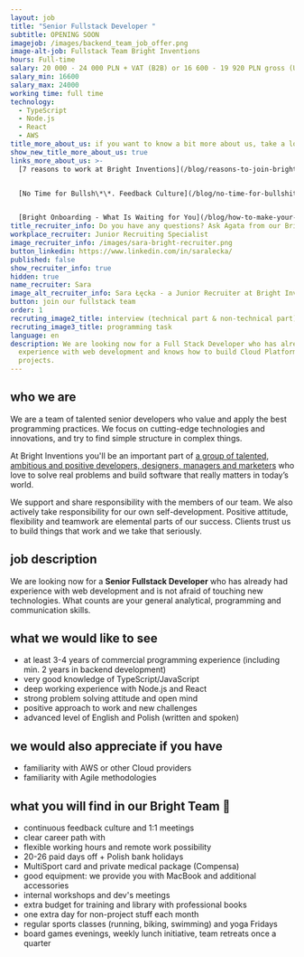 ```yaml
---
layout: job
title: "Senior Fullstack Developer "
subtitle: OPENING SOON
imagejob: /images/backend_team_job_offer.png
image-alt-job: Fullstack Team Bright Inventions
hours: Full-time
salary: 20 000 - 24 000 PLN + VAT (B2B) or 16 600 - 19 920 PLN gross (UoP)
salary_min: 16600
salary_max: 24000
working time: full time
technology:
  - TypeScript
  - Node.js
  - React
  - AWS
title_more_about_us: if you want to know a bit more about us, take a look below 🙋🏻‍♀️🙋🏻‍♂️
show_new_title_more_about_us: true
links_more_about_us: >-
  [7 reasons to work at Bright Inventions](/blog/reasons-to-join-bright)


  [No Time for Bullsh\*\*. Feedback Culture](/blog/no-time-for-bullshit-feedback-culture/)


  [Bright Onboarding - What Is Waiting for You](/blog/how-to-make-your-onboarding-bright)
title_recruiter_info: Do you have any questions? Ask Agata from our Bright team!
workplace_recruiter: Junior Recruiting Specialist
image_recruiter_info: /images/sara-bright-recruiter.png
button_linkedin: https://www.linkedin.com/in/saralecka/
published: false
show_recruiter_info: true
hidden: true
name_recruiter: Sara
image_alt_recruiter_info: Sara Łęcka - a Junior Recruiter at Bright Inventions
button: join our fullstack team
order: 1
recruting_image2_title: interview (technical part & non-technical part)
recruting_image3_title: programming task
language: en
description: We are looking now for a Full Stack Developer who has already had
  experience with web development and knows how to build Cloud Platform
  projects.
---
```

## who we are

We are a team of talented senior developers who value and apply the best programming practices. We focus on cutting-edge technologies and innovations, and try to find simple structure in complex things. 

At Bright Inventions you'll be an important part of [a group of talented, ambitious and positive developers, designers, managers and marketers](https://brightinventions.pl/about-us/team/) who love to solve real problems and build software that really matters in today’s world.

We support and share responsibility with the members of our team. We also actively take responsibility for our own self-development. Positive attitude, flexibility and teamwork are elemental parts of our success. Clients trust us to build things that work and we take that seriously.

## job description

We are looking now for a  **Senior Fullstack Developer** who has already had experience with web development and is not afraid of touching new technologies. What counts are your general analytical, programming and communication skills. 

## what we would like to see

* at least 3-4 years of commercial programming experience (including min. 2 years in backend development) 
* very good knowledge of TypeScript/JavaScript
* deep working experience with Node.js and React
* strong problem solving attitude and open mind
* positive approach to work and new challenges  
* advanced level of English and Polish (written and spoken)

## we would also appreciate if you have

* familiarity with AWS or other Cloud providers
* familiarity with Agile methodologies

## **what you will find in our Bright Team 🧡**

* continuous feedback culture and 1:1 meetings 
* clear career path with
* flexible working hours and remote work possibility
* 20-26 paid days off + Polish bank holidays
* MultiSport card and private medical package (Compensa)
* good equipment: we provide you with MacBook and additional accessories
* internal workshops and dev's meetings 
* extra budget for training and library with professional books
* one extra day for non-project stuff each month
* regular sports classes (running, biking, swimming) and yoga Fridays
* board games evenings, weekly lunch initiative, team retreats once a quarter